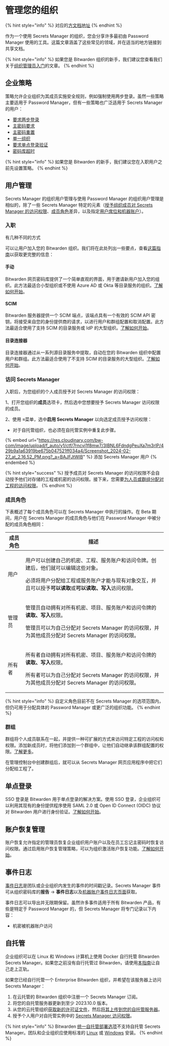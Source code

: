 # 管理您的组织

{% hint style="info" %}
对应的[方文档地址](https://bitwarden.com/help/manage-your-sercrets-org/)
{% endhint %}

作为一个使用 Secrets Manager 的组织，您会分享许多最初由 Password Manager 使用的工具。这篇文章涵盖了这些常见的领域，并在适当的地方链接到共享文档。

{% hint style="info" %}
如果您是 Bitwarden 组织的新手，我们建议您查看我们关于[组织管理员入门](../../miscellaneous/get-started-administrator.md)的文章。
{% endhint %}

## 企业策略 <a href="#enterprise-policies" id="enterprise-policies"></a>

策略允许企业组织为其成员实施安全规则，例如强制使用两步登录。虽然一些策略主要适用于 Password Manager，但有一些策略也广泛适用于 Secrets Manager 的用户：

* [要求两步登录](../../organizations/enterprise-policies.md#require-two-step-login)
* [主密码要求](../../organizations/enterprise-policies.md#master-password-requirements)
* [主密码重置](../../organizations/enterprise-policies.md#master-password-reset)
* [单一组织](../../organizations/enterprise-policies.md#single-organization)
* [要求单点登录验证](../../organizations/enterprise-policies.md#require-single-sign-on-authentication)
* [密码库超时](../../organizations/enterprise-policies.md#vault-timeout)

{% hint style="info" %}
如果您是 Bitwarden 的新手，我们建议您在入职用户之前先设置策略。
{% endhint %}

## 用户管理 <a href="#user-management" id="user-management"></a>

Secrets Manager 的组织用户管理与使用 Password Manager 的组织用户管理是相似的，除了一些 Secrets Manager 特定的元素（[授予组织成员对 Secrets Manager 的访问权限](manage-your-organization.md#access-to-secrets-manager)、[成员角色](manage-your-organization.md#member-roles)差异，以及指定[用户席位和机器账户](secrets-manager-quick-start.md#user-seats-and-service-account-scaling)）。

### 入职 <a href="#onboarding" id="onboarding"></a>

有几种不同的方式

可以让用户加入您的 Bitwarden 组织。我们将在此处列出一些要点，查看[这篇指南](../../business-resources/onboarding-and-succession.md)以获取更完整的信息：

#### 手动 <a href="#manual" id="manual"></a>

Bitwarden 网页密码库提供了一个简单直观的界面，用于邀请新用户加入您的组织。此方法最适合小型组织或不使用 Azure AD 或 Okta 等目录服务的组织。[了解如何开始](../../organizations/user-management.md#invite)。

#### SCIM

Bitwarden 服务器提供一个 SCIM 端点，该端点具有一个有效的 SCIM API 密钥，将接受来自您的身份提供商的请求，以进行用户和群组配置和取消配置。此方法最适合使用了支持 SCIM 的目录服务或 IdP 的大型组织。[了解如何开始](../../scim/about-scim.md)。

#### 目录连接器 <a href="#directory-connector" id="directory-connector"></a>

目录连接器通过从一系列源目录服务中提取，自动在您的 Bitwarden 组织中配置用户和群组。此方法最适合使用了不支持 SCIM 的目录服务的大型组织。[了解如何开始](../../directory-connector/about-directory-connector.md)。

### 访问 Secrets Manager <a href="#access-to-secrets-manager" id="access-to-secrets-manager"></a>

入职后，为您组织的个人成员授予对 Secrets Manager 的访问权限：

1、打开您组织的**成员**选项卡，然后选中您想要授予 Secrets Manager 访问权限的成员。

2、使用 **≡**&#x83DC;单，选中**启用 Secrets Manager** 以向选定成员授予访问权限：

* 对于自托管组织，也必须在自托管实例中重复此步骤。

{% embed url="https://res.cloudinary.com/bw-com/image/upload/f_auto/v1/ctf/7rncvj1f8mw7/3IBNL6FdndgPeuXa7m3rlP/429b9a1a63919be675b047521ff034a4/Screenshot_2024-02-27_at_2.16.52_PM.png?_a=BAJFJtWIB" %}
添加 Secrets Manager 用户
{% endembed %}

{% hint style="success" %}
授予成员对 Secrets Manager 的访问权限不会自动授予他们对存储的工程或机密的访问权限。接下来，您需要[为人员或群组分配对工程的访问权限](../your-secrets/projects.md#add-people-to-a-project)。
{% endhint %}

### 成员角色 <a href="#member-roles" id="member-roles"></a>

下表概述了每个成员角色可以在 Secrets Manager 中执行的操作。在 Beta 期间，用户在 Secrets Manager 的成员角色与他们在 Password Manager 中被分配的成员角色相同：

| 成员角色 | 描述                                                                                                                                        |
| ---- | ----------------------------------------------------------------------------------------------------------------------------------------- |
| 用户   | <p>用户可以创建自己的机密、工程、服务账户和访问令牌。创建后，他们就可以编辑这些对象。</p><p>必须将用户分配给工程或服务账户才能与现有对象交互，并且可以授予<strong>可以读取</strong>或<strong>可以读取、写入</strong>访问权限。</p> |
| 管理员  | <p>管理员自动拥有对所有机密、项目、服务账户和访问令牌的<strong>读取、写入</strong>权限。</p><p>管理员可以为自己分配对 Secrets Manager 的访问权限，并为其他成员分配对 Secrets Manager 的访问权限。</p>       |
| 所有者  | <p>所有者自动拥有对所有机密、项目、服务账户和访问令牌的<strong>读取、写入</strong>权限。</p><p>所有者可以为自己分配对 Secrets Manager 的访问权限，并为其他成员分配对 Secrets Manager 的访问权限。</p>       |

{% hint style="info" %}
自定义角色目前不在 Secrets Manager 的选项范围内，但仍可用于分配具体的 Password Manager 或更广泛的组织功能。
{% endhint %}

### 群组 <a href="#groups" id="groups"></a>

群组将个人成员联系在一起，并提供一种可扩展的方式来访问特定工程的访问权和权限。添加新成员时，将他们添加到一个群组中，让他们自动继承该群组配置的权限。[了解更多](../../organizations/groups.md)。

在管理控制台中创建群组后，就可以从 Secrets Manager 网页应用程序中把它们分配给工程了。

## 单点登录 <a href="#single-sign-on" id="single-sign-on"></a>

SSO 登录是 Bitwarden 用于单点登录的解决方案。使用 SSO 登录，企业组织可以利用其现有的身份提供程序使用 SAML 2.0 或 Open ID Connect (OIDC) 协议对 Bitwarden 用户进行身份验证。[了解如何开始](../../login-with-sso/about-login-with-sso.md)。

## 账户恢复管理 <a href="#https-bitwarden.com-help-manage-your-secrets-org-account-recovery-administration" id="https-bitwarden.com-help-manage-your-secrets-org-account-recovery-administration"></a>

账户恢复允许指定的管理员恢复企业组织用户账户以及在员工忘记主密码时恢复访问权限。通过启用账户恢复管理策略，可以为组织激活账户恢复功能。[了解如何开始](../../organizations/admin-password-reset.md)。

## 事件日志 <a href="#event-logs" id="event-logs"></a>

[事件日志](../../admin-console/reporting/event-logs.md)是团队或企业组织内发生的事件的时间戳记录。Secrets Manager 事件可从组织密码库的**报告** → **事件日志**以及[机器账户事件日志页面](../your-secrets/machine-accounts.md#service-account-events)获取。

事件日志可以导出并无限期保留。虽然许多事件适用于所有 Bitwarden 产品，有些是特定于 Password Manager 的，但 Secrets Manager 将专门记录以下内容：

* 机密被机器账户访问

## 自托管

企业组织可以在 Linux 和 Windows 计算机上使用 Docker 自行托管 Bitwarden Secrets Manager。如果您之前没有自行托管过 Bitwarden，请使用[本指南](../../self-hosting/self-host-an-organization.md)让自己走上正轨。

如果您已经自行托管一个 Enterprise Bitwarden 组织，并希望在该服务器上访问 Secrets Manager：

1. 在云托管的 Bitwarden 组织中注册一个 Secrets Manager 订阅。
2. 将您的自托管服务器更新到至少 2023.10.0 版本。
3. 从您的云托管组织[获取新的许可证文件](../../self-hosting/licensing-for-paid-features.md#retrieve-organization-license)，然后[将其上传到您的自托管服务器](../../self-hosting/licensing-for-paid-features.md#update-organization-license)。
4. 授予个人用户对自托管实例中的 [Secrets Manager 访问权限](manage-your-organization.md#access-to-secrets-manager)。

{% hint style="info" %}
Bitwarden [统一自托管部署选项](../../self-hosting/install-and-deploy-guides/docker/unified-deployment-beta.md)不支持自托管 Secrets Manager。团队和企业组织应使用标准的 [Linux](../../self-hosting/install-and-deploy-guides/docker/linux-standard-deployment.md) 或 [Windows](../../self-hosting/install-and-deploy-guides/docker/windows-standard-deployment.md) 安装。
{% endhint %}
